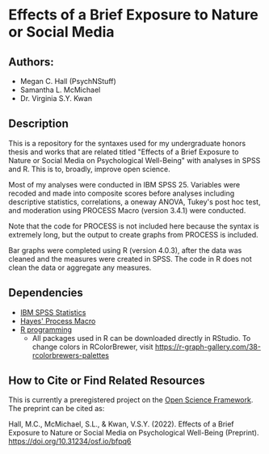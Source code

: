 # Effects of a Brief Exposure to Nature or Social Media

## Authors:
- Megan C. Hall (PsychNStuff)
- Samantha L. McMichael
- Dr. Virginia S.Y. Kwan

## Description

This is a repository for the syntaxes used for my undergraduate honors thesis and works that are related titled "Effects of a Brief Exposure to Nature or Social Media on Psychological Well-Being" with analyses in SPSS and R. This is to, broadly, improve open science.

Most of my analyses were conducted in IBM SPSS 25. Variables were recoded and made into composite scores before analyses including descriptive statistics, correlations, a oneway ANOVA, Tukey's post hoc test, and moderation using PROCESS Macro (version 3.4.1) were conducted.

Note that the code for PROCESS is not included here because the syntax is extremely long, but the output to create graphs from PROCESS is included.

Bar graphs were completed using R (version 4.0.3), after the data was cleaned and the measures were created in SPSS. The code in R does not clean the data or aggregate any measures.

## Dependencies
- [IBM SPSS Statistics](https://www.ibm.com/analytics/spss-statistics-software)
- [Hayes' Process Macro](https://www.processmacro.org/download.html)
- [R programming](https://www.r-project.org/)
  - All packages used in R can be downloaded directly in RStudio. To change colors in RColorBrewer, visit https://r-graph-gallery.com/38-rcolorbrewers-palettes

## How to Cite or Find Related Resources

This is currently a preregistered project on the [Open Science Framework](https://osf.io/r68aj/). The preprint can be cited as:

Hall, M.C., McMichael, S.L., & Kwan, V.S.Y. (2022). Effects of a Brief Exposure to Nature or Social Media on Psychological Well-Being (Preprint). https://doi.org/10.31234/osf.io/bfpq6
